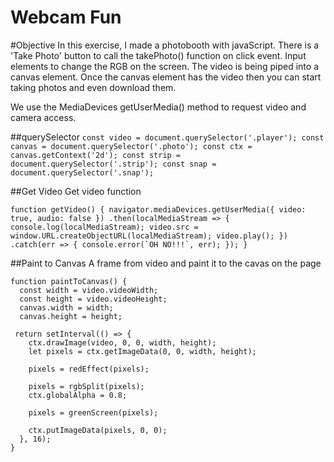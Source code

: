 # Webcam Fun

#Objective
In this exercise, I made a photobooth with javaScript. There is a 'Take Photo' button to call the takePhoto() function on click event. Input elements to change the RGB on the screen. The video is being piped into a canvas element. Once the canvas element has the video then you can start taking photos and even download them.

We use the MediaDevices getUserMedia() method to request video and camera access.  

##querySelector
``const video = document.querySelector('.player');
const canvas = document.querySelector('.photo');
const ctx = canvas.getContext('2d');
const strip = document.querySelector('.strip');
const snap = document.querySelector('.snap');``

##Get Video
Get video function

``function getVideo() {
  navigator.mediaDevices.getUserMedia({ video: true, audio: false })
    .then(localMediaStream => {
      console.log(localMediaStream);
      video.src = window.URL.createObjectURL(localMediaStream);
      video.play();
    })
    .catch(err => {
      console.error(`OH NO!!!`, err);
    });
}``

##Paint to Canvas
A frame from video and paint it to the cavas on the page

```
function paintToCanvas() {
  const width = video.videoWidth;
  const height = video.videoHeight;
  canvas.width = width;
  canvas.height = height;

 return setInterval(() => {
    ctx.drawImage(video, 0, 0, width, height);
    let pixels = ctx.getImageData(0, 0, width, height);

    pixels = redEffect(pixels);

    pixels = rgbSplit(pixels);
    ctx.globalAlpha = 0.8;

    pixels = greenScreen(pixels);
 
    ctx.putImageData(pixels, 0, 0);
  }, 16);
}
```


